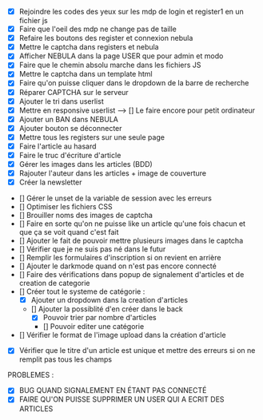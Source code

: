 - [x] Rejoindre les codes des yeux sur les mdp de login et register1 en un fichier js
- [x] Faire que l'oeil des mdp ne change pas de taille
- [x] Refaire les boutons des register et connexion nebula
- [x] Mettre le captcha dans registers et nebula
- [x] Afficher NEBULA dans la page USER que pour admin et modo
- [x] Faire que le chemin absolu marche dans les fichiers JS
- [x] Mettre le captcha dans un template html
- [x] Faire qu'on puisse cliquer dans le dropdown de la barre de recherche
- [x] Réparer CAPTCHA sur le serveur
- [x] Ajouter le tri dans userlist
- [x] Mettre en responsive userlist --> [] Le faire encore pour petit ordinateur
- [x] Ajouter un BAN dans NEBULA
- [x] Ajouter bouton se déconnecter
- [x] Mettre tous les registers sur une seule page
- [x] Faire l'article au hasard
- [x] Faire le truc d'écriture d'article
- [x] Gérer les images dans les articles (BDD)
- [x] Rajouter l'auteur dans les articles + image de couverture
- [x] Créer la newsletter 
- [] Gérer le unset de la variable de session avec les erreurs
- [] Optimiser les fichiers CSS
- [] Brouiller noms des images de captcha
- [] Faire en sorte qu'on ne puisse like un article qu'une fois chacun et que ça se voit quand c'est fait
- [] Ajouter le fait de pouvoir mettre plusieurs images dans le captcha
- [] Vérifier que je ne suis pas né dans le futur
- [] Remplir les formulaires d'inscription si on revient en arrière
- [] Ajouter le darkmode quand on n'est pas encore connecté
- [] Faire des vérifications dans popup de signalement d'articles et de creation de categorie
- [] Créer tout le systeme de catégorie :
    - [x] Ajouter un dropdown dans la creation d'articles
    - [] Ajouter la possiblité d'en créer dans le back
        - [x] Pouvoir trier par nombre d'articles
        - [] Pouvoir editer une catégorie
- [] Vérifier le format de l'image upload dans la création d'article
- [x] Vérifier que le titre d'un article est unique et mettre des erreurs si on ne remplit pas tous les champs

PROBLEMES :

- [x] BUG QUAND SIGNALEMENT EN ÉTANT PAS CONNECTÉ
- [x] FAIRE QU'ON PUISSE SUPPRIMER UN USER QUI A ECRIT DES ARTICLES
